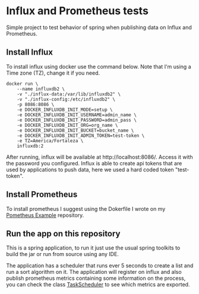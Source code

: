 # Influx and Prometheus tests

Simple project to test behavior of spring when publishing data on Influx and Prometheus.

## Install Influx

To install influx using docker use the command below. Note that I'm using a Time zone (TZ), change it if you need.

```docker
docker run \
    --name influxdb2 \
    -v "./influx-data:/var/lib/influxdb2" \
    -v "./influx-config:/etc/influxdb2" \
    -p 8086:8086 \
    -e DOCKER_INFLUXDB_INIT_MODE=setup \
    -e DOCKER_INFLUXDB_INIT_USERNAME=admin_name \
    -e DOCKER_INFLUXDB_INIT_PASSWORD=admin_pass \
    -e DOCKER_INFLUXDB_INIT_ORG=org_name \
    -e DOCKER_INFLUXDB_INIT_BUCKET=bucket_name \
    -e DOCKER_INFLUXDB_INIT_ADMIN_TOKEN=test-token \
    -e TZ=America/Fortaleza \
    influxdb:2
```

After running, influx will be available at http://localhost:8086/. Access it with the password you configured. Influx is able
to create api tokens that are used by applications to push data, here we used a hard coded token "test-token".

## Install Prometheus

To install prometheus I suggest using the Dokerfile I wrote on my [Pometheus Example](https://github.com/juliocpmelo/prometheus_examples)
repository.

## Run the app on this repository

This is a spring application, to run it just use the usual spring toolkits to build the jar or run
from source using any IDE.

The application has a scheduler that runs ever 5 seconds to create a list and run a sort algorithm on
it. The application will register on influx and also publish prometheus metrics containing some information
on the process, you can check the class [TaskScheduler](src/main/java/br/metrics/schedule/TaskScheduler.java)
to see which metrics are exported.
